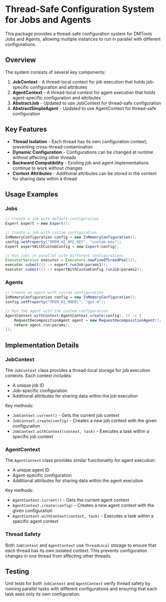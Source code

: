 # Thread-Safe Configuration System for Jobs and Agents

This package provides a thread-safe configuration system for DMTools Jobs and Agents, allowing multiple instances to run in parallel with different configurations.

## Overview

The system consists of several key components:

1. **JobContext** - A thread-local context for job execution that holds job-specific configuration and attributes
2. **AgentContext** - A thread-local context for agent execution that holds agent-specific configuration and attributes
3. **AbstractJob** - Updated to use JobContext for thread-safe configuration
4. **AbstractSimpleAgent** - Updated to use AgentContext for thread-safe configuration

## Key Features

- **Thread Isolation** - Each thread has its own configuration context, preventing cross-thread contamination
- **Dynamic Configuration** - Configurations can be changed at runtime without affecting other threads
- **Backward Compatibility** - Existing job and agent implementations continue to work without changes
- **Context Attributes** - Additional attributes can be stored in the context for sharing data within a thread

## Usage Examples

### Jobs

```java
// Create a job with default configuration
Expert expert = new Expert();

// Create a job with custom configuration
InMemoryConfiguration config = new InMemoryConfiguration();
config.setProperty("OPEN_AI_API_KEY", "custom-key");
Expert expertWithCustomConfig = new Expert(config);

// Run jobs in parallel with different configurations
ExecutorService executor = Executors.newFixedThreadPool(2);
executor.submit(() -> expert.runJob(params1));
executor.submit(() -> expertWithCustomConfig.runJob(params2));
```

### Agents

```java
// Create an agent with custom configuration
InMemoryConfiguration config = new InMemoryConfiguration();
config.setProperty("OPEN_AI_MODEL", "gpt-4");

// Run the agent with the custom configuration
AgentContext.withContext(AgentContext.create(config), () -> {
    RequestDecompositionAgent agent = new RequestDecompositionAgent();
    return agent.run(params);
});
```

## Implementation Details

### JobContext

The `JobContext` class provides a thread-local storage for job execution contexts. Each context includes:

- A unique job ID
- Job-specific configuration
- Additional attributes for sharing data within the job execution

Key methods:
- `JobContext.current()` - Gets the current job context
- `JobContext.create(config)` - Creates a new job context with the given configuration
- `JobContext.withContext(context, task)` - Executes a task within a specific job context

### AgentContext

The `AgentContext` class provides similar functionality for agent execution:

- A unique agent ID
- Agent-specific configuration
- Additional attributes for sharing data within the agent execution

Key methods:
- `AgentContext.current()` - Gets the current agent context
- `AgentContext.create(config)` - Creates a new agent context with the given configuration
- `AgentContext.withContext(context, task)` - Executes a task within a specific agent context

### Thread Safety

Both `JobContext` and `AgentContext` use `ThreadLocal` storage to ensure that each thread has its own isolated context. This prevents configuration changes in one thread from affecting other threads.

## Testing

Unit tests for both `JobContext` and `AgentContext` verify thread safety by running parallel tasks with different configurations and ensuring that each task sees only its own configuration. 